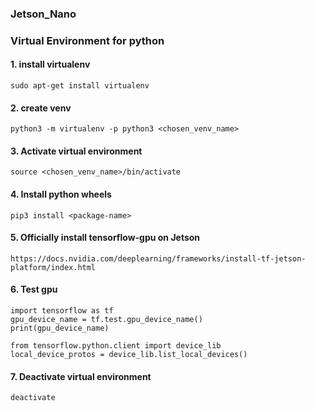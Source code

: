 ### Jetson_Nano
### Virtual Environment for python
 
      
#### 1. install virtualenv
    
    sudo apt-get install virtualenv


#### 2. create venv 

    python3 -m virtualenv -p python3 <chosen_venv_name>
    
    
#### 3. Activate virtual environment

    source <chosen_venv_name>/bin/activate
    
#### 4. Install python wheels
    
    pip3 install <package-name>
    
#### 5. Officially install tensorflow-gpu on Jetson

    https://docs.nvidia.com/deeplearning/frameworks/install-tf-jetson-platform/index.html

#### 6. Test gpu

    import tensorflow as tf
    gpu_device_name = tf.test.gpu_device_name()
    print(gpu_device_name)
    
    from tensorflow.python.client import device_lib
    local_device_protos = device_lib.list_local_devices()

#### 7. Deactivate virtual environment

    deactivate

    
